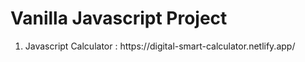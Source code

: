 
<h1>Vanilla Javascript Project</h1>
<ol>
    <li>
        Javascript Calculator : https://digital-smart-calculator.netlify.app/
    </li>
</ol>
